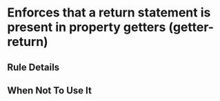 # Enforces that a return statement is present in property getters (getter-return)

## Rule Details

## When Not To Use It
